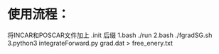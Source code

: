 # 使用流程：
将INCAR和POSCAR文件加上 .init 后缀
  1.bash ./run
  2.bash ./fgradSG.sh
  3.python3 integrateForward.py grad.dat > free_enery.txt
